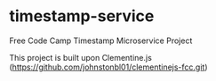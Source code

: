 # timestamp-service

Free Code Camp Timestamp Microservice Project


This project is built upon Clementine.js (https://github.com/johnstonbl01/clementinejs-fcc.git)
